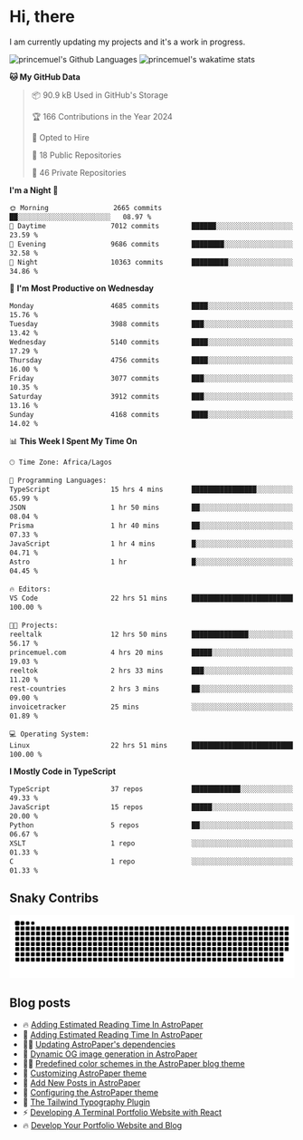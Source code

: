 # Hi, there

<!--
**princemuel/princemuel** is a ✨ _special_ ✨ repository because its `README.md` (this file) appears on your GitHub profile.

Here are some ideas to get you started:

- 🔭 I’m currently working on ...
- 🌱 I’m currently learning ...
- 👯 I’m looking to collaborate on ...
- 🤔 I’m looking for help with ...
- 💬 Ask me about ...
- 📫 How to reach me: ...
- 😄 Pronouns: ...
- ⚡ Fun fact: ...
-->

I am currently updating my projects and it's a work in progress.

![princemuel's Github Languages](https://github-readme-stats.vercel.app/api/top-langs/?username=princemuel&text_color=586069&layout=compact&hide_border=true&title_color=0366d6&count_private=true&include_all_commits=true&theme=tokyonight&show_icons=true)
![princemuel's wakatime stats](https://github-readme-stats.vercel.app/api/wakatime?username=princemuel&text_color=586069&layout=compact&hide_border=true&title_color=0366d6&count_private=true&include_all_commits=true&theme=tokyonight&show_icons=true)

<!--START_SECTION:waka-->
**🐱 My GitHub Data** 

> 📦 90.9 kB Used in GitHub's Storage 
 > 
> 🏆 166 Contributions in the Year 2024
 > 
> 💼 Opted to Hire
 > 
> 📜 18 Public Repositories 
 > 
> 🔑 46 Private Repositories 
 > 
**I'm a Night 🦉** 

```text
🌞 Morning                2665 commits        ██░░░░░░░░░░░░░░░░░░░░░░░   08.97 % 
🌆 Daytime                7012 commits        ██████░░░░░░░░░░░░░░░░░░░   23.59 % 
🌃 Evening                9686 commits        ████████░░░░░░░░░░░░░░░░░   32.58 % 
🌙 Night                  10363 commits       █████████░░░░░░░░░░░░░░░░   34.86 % 
```
📅 **I'm Most Productive on Wednesday** 

```text
Monday                   4685 commits        ████░░░░░░░░░░░░░░░░░░░░░   15.76 % 
Tuesday                  3988 commits        ███░░░░░░░░░░░░░░░░░░░░░░   13.42 % 
Wednesday                5140 commits        ████░░░░░░░░░░░░░░░░░░░░░   17.29 % 
Thursday                 4756 commits        ████░░░░░░░░░░░░░░░░░░░░░   16.00 % 
Friday                   3077 commits        ███░░░░░░░░░░░░░░░░░░░░░░   10.35 % 
Saturday                 3912 commits        ███░░░░░░░░░░░░░░░░░░░░░░   13.16 % 
Sunday                   4168 commits        ████░░░░░░░░░░░░░░░░░░░░░   14.02 % 
```


📊 **This Week I Spent My Time On** 

```text
🕑︎ Time Zone: Africa/Lagos

💬 Programming Languages: 
TypeScript               15 hrs 4 mins       ████████████████░░░░░░░░░   65.99 % 
JSON                     1 hr 50 mins        ██░░░░░░░░░░░░░░░░░░░░░░░   08.04 % 
Prisma                   1 hr 40 mins        ██░░░░░░░░░░░░░░░░░░░░░░░   07.33 % 
JavaScript               1 hr 4 mins         █░░░░░░░░░░░░░░░░░░░░░░░░   04.71 % 
Astro                    1 hr                █░░░░░░░░░░░░░░░░░░░░░░░░   04.45 % 

🔥 Editors: 
VS Code                  22 hrs 51 mins      █████████████████████████   100.00 % 

🐱‍💻 Projects: 
reeltalk                 12 hrs 50 mins      ██████████████░░░░░░░░░░░   56.17 % 
princemuel.com           4 hrs 20 mins       █████░░░░░░░░░░░░░░░░░░░░   19.03 % 
reeltok                  2 hrs 33 mins       ███░░░░░░░░░░░░░░░░░░░░░░   11.20 % 
rest-countries           2 hrs 3 mins        ██░░░░░░░░░░░░░░░░░░░░░░░   09.00 % 
invoicetracker           25 mins             ░░░░░░░░░░░░░░░░░░░░░░░░░   01.89 % 

💻 Operating System: 
Linux                    22 hrs 51 mins      █████████████████████████   100.00 % 
```

**I Mostly Code in TypeScript** 

```text
TypeScript               37 repos            ████████████░░░░░░░░░░░░░   49.33 % 
JavaScript               15 repos            █████░░░░░░░░░░░░░░░░░░░░   20.00 % 
Python                   5 repos             ██░░░░░░░░░░░░░░░░░░░░░░░   06.67 % 
XSLT                     1 repo              ░░░░░░░░░░░░░░░░░░░░░░░░░   01.33 % 
C                        1 repo              ░░░░░░░░░░░░░░░░░░░░░░░░░   01.33 % 
```




<!--END_SECTION:waka-->

## Snaky Contribs

<img src='/assets/github-snake-dark.svg' alt='Snaky Contributions' />

## Blog posts

<!-- BLOG-POST-LIST:START -->
 - 🔥 <a href='https://princemuel.vercel.app/blog/how-to-add-an-estimated-reading-time/?&ref=github-profile-readme'>Adding Estimated Reading Time In AstroPaper</a>
 - 🚀 <a href='https://princemuel.vercel.app/blog/how-to-add-estimated-reading-time/?&ref=github-profile-readme'>Adding Estimated Reading Time In AstroPaper</a>
 - 👨‍💻 <a href='https://princemuel.vercel.app/blog/how-to-update-dependencies/?&ref=github-profile-readme'>Updating AstroPaper&#39;s dependencies</a>
 - 👀 <a href='https://princemuel.vercel.app/blog/dynamic-og-images/?&ref=github-profile-readme'>Dynamic OG image generation in AstroPaper</a>
 - ✍🏽 <a href='https://princemuel.vercel.app/blog/predefined-color-schemes/?&ref=github-profile-readme'>Predefined color schemes in the AstroPaper blog theme</a>
 - 🥳 <a href='https://princemuel.vercel.app/blog/customizing-astropaper-theme-color-schemes/?&ref=github-profile-readme'>Customizing AstroPaper theme</a>
 - 💯 <a href='https://princemuel.vercel.app/blog/adding-new-post/?&ref=github-profile-readme'>Add New Posts in AstroPaper</a>
 - 💫 <a href='https://princemuel.vercel.app/blog/how-to-configure-astropaper-theme/?&ref=github-profile-readme'>Configuring the AstroPaper theme</a>
 - 🌮 <a href='https://princemuel.vercel.app/blog/tailwind-typography/?&ref=github-profile-readme'>The Tailwind Typography Plugin</a>
 - ⚡️ <a href='https://princemuel.vercel.app/blog/terminal-development/?&ref=github-profile-readme'>Developing A Terminal Portfolio Website with React</a>
 - 🔥 <a href='https://princemuel.vercel.app/blog/portfolio-website-development/?&ref=github-profile-readme'>Develop Your Portfolio Website and Blog</a><!-- BLOG-POST-LIST:END -->
